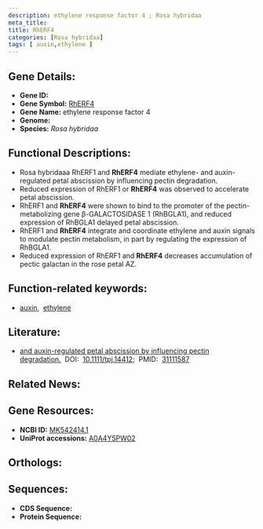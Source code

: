 ```yaml
---
description: ethylene response factor 4 ; Rosa hybridaa
meta_title:
title: RhERF4
categories: [Rosa hybridaa]
tags: [ auxin,ethylene ]
---
```


## Gene Details:
- **Gene ID:** []()
- **Gene Symbol:** <u>RhERF4</u>
- **Gene Name:** ethylene response factor 4
- **Genome:** []()
- **Species:** *Rosa hybridaa*

## Functional Descriptions:
   - Rosa hybridaaa RhERF1 and **RhERF4** mediate ethylene- and auxin-regulated petal abscission by influencing pectin degradation.
   - Reduced expression of RhERF1 or **RhERF4** was observed to accelerate petal abscission.
   - RhERF1 and **RhERF4** were shown to bind to the promoter of the pectin-metabolizing gene β-GALACTOSIDASE 1 (RhBGLA1), and reduced expression of RhBGLA1 delayed petal abscission.
   - RhERF1 and **RhERF4** integrate and coordinate ethylene and auxin signals to modulate pectin metabolism, in part by regulating the expression of RhBGLA1.
   - Reduced expression of RhERF1 and **RhERF4** decreases accumulation of pectic galactan in the rose petal AZ.

## Function-related keywords:
   - [auxin](/tags/auxin/),&nbsp;&nbsp;[ethylene](/tags/ethylene/)

## Literature:
   - [and auxin-regulated petal abscission by influencing pectin degradation.](https://doi.org/10.1111/tpj.14412)&nbsp;&nbsp;DOI:&nbsp;&nbsp;[10.1111/tpj.14412](https://doi.org/10.1111/tpj.14412);&nbsp;&nbsp;PMID:&nbsp;&nbsp;[31111587](https://pubmed.ncbi.nlm.nih.gov/31111587/)

## Related News:

## Gene Resources:
- **NCBI ID:**  [MK542414.1](https://www.ncbi.nlm.nih.gov/gene/?term=MK542414.1)
- **UniProt accessions:**  [A0A4Y5PW02](https://www.uniprot.org/uniprotkb/A0A4Y5PW02/entry)

## Orthologs:

## Sequences:
- **CDS Sequence:**
- **Protein Sequence:**
